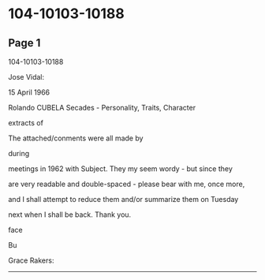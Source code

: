 # 104-10103-10188

## Page 1

104-10103-10188

Jose Vidal:

15 April 1966

Rolando CUBELA Secades - Personality, Traits, Character

extracts of

The attached/conments were all made by

during

meetings in 1962 with Subject. They my seem wordy - but since they

are very readable and double-spaced - please bear with me, once more,

and I shall attempt to reduce them and/or summarize them on Tuesday

next when I shall be back. Thank you.

face

Bu

Grace Rakers:

---

